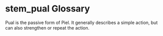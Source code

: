 # stem_pual Glossary

Pual is the passive form of Piel. It generally describes a simple action, but can also strengthen or repeat the action.